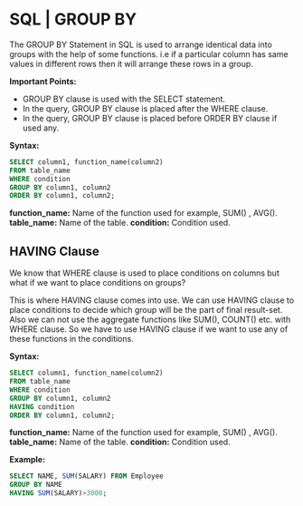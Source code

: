 # SQL | GROUP BY

The GROUP BY Statement in SQL is used to arrange identical data into groups with the help of some functions. i.e if a particular column has same values in different rows then it will arrange these rows in a group.

**Important Points:**

- GROUP BY clause is used with the SELECT statement.
- In the query, GROUP BY clause is placed after the WHERE clause.
- In the query, GROUP BY clause is placed before ORDER BY clause if used any.

**Syntax:**

```SQL
SELECT column1, function_name(column2)
FROM table_name
WHERE condition
GROUP BY column1, column2
ORDER BY column1, column2;
```

**function_name:** Name of the function used for example, SUM() , AVG().
**table_name:** Name of the table.
**condition:** Condition used.

## HAVING Clause

We know that WHERE clause is used to place conditions on columns but what if we want to place conditions on groups?

This is where HAVING clause comes into use. We can use HAVING clause to place conditions to decide which group will be the part of final result-set. Also we can not use the aggregate functions like SUM(), COUNT() etc. with WHERE clause. So we have to use HAVING clause if we want to use any of these functions in the conditions.

**Syntax:**

```SQL
SELECT column1, function_name(column2)
FROM table_name
WHERE condition
GROUP BY column1, column2
HAVING condition
ORDER BY column1, column2;
```

**function_name:** Name of the function used for example, SUM() , AVG().
**table_name:** Name of the table.
**condition:** Condition used.

**Example:**

```SQL
SELECT NAME, SUM(SALARY) FROM Employee 
GROUP BY NAME
HAVING SUM(SALARY)>3000; 
```
